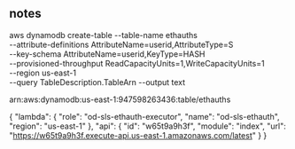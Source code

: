 ## notes

aws dynamodb create-table --table-name ethauths \
 --attribute-definitions AttributeName=userid,AttributeType=S \
 --key-schema AttributeName=userid,KeyType=HASH \
 --provisioned-throughput ReadCapacityUnits=1,WriteCapacityUnits=1 \
 --region us-east-1 \
 --query TableDescription.TableArn --output text


arn:aws:dynamodb:us-east-1:947598263436:table/ethauths

{
 "lambda": {
   "role": "od-sls-ethauth-executor",
   "name": "od-sls-ethauth",
   "region": "us-east-1"
 },
 "api": {
   "id": "w65t9a9h3f",
   "module": "index",
   "url": "https://w65t9a9h3f.execute-api.us-east-1.amazonaws.com/latest"
 }
}